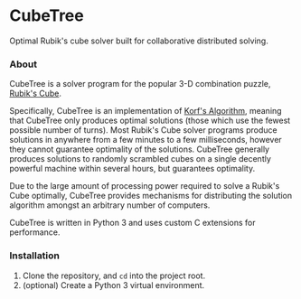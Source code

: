 CubeTree
========
Optimal Rubik's cube solver built for collaborative distributed solving.

### About

CubeTree is a solver program for the popular 3-D combination puzzle, [Rubik's Cube](https://en.wikipedia.org/wiki/Rubik%27s_Cube).

Specifically, CubeTree is an implementation of [Korf's Algorithm](https://en.wikipedia.org/wiki/Optimal_solutions_for_Rubik%27s_Cube#Korf.27s_algorithm), meaning that CubeTree only produces optimal solutions (those which use the fewest possible number of turns). Most Rubik's Cube solver programs produce solutions in anywhere from a few minutes to a few milliseconds, however they cannot guarantee optimality of the solutions. CubeTree generally produces solutions to randomly scrambled cubes on a single decently powerful machine within several hours, but guarantees optimality.

Due to the large amount of processing power required to solve a Rubik's Cube optimally, CubeTree provides mechanisms for distributing the solution algorithm amongst an arbitrary number of computers.

CubeTree is written in Python 3 and uses custom C extensions for performance.

### Installation

1. Clone the repository, and `cd` into the project root.
2. (optional) Create a Python 3 virtual environment.
